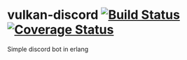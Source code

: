 # vulkan-discord [![Build Status](https://www.travis-ci.org/mikeyhc/vulkan-discord.svg?branch=master)](https://www.travis-ci.org/mikeyhc/vulkan-discord) [![Coverage Status](https://coveralls.io/repos/github/mikeyhc/vulkan-discord/badge.svg?branch=master)](https://coveralls.io/github/mikeyhc/vulkan-discord?branch=master)

Simple discord bot in erlang
